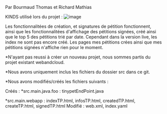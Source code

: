 

Par Bourmaud Thomas et Richard Mathias

KINDS utilisé lors du projet :
![image](https://user-images.githubusercontent.com/73703314/231209521-b9039fed-224b-48bb-947c-4b6d2bd525b9.png)

Les fonctionnalitées de création, et signatures de pétition fonctionnent, ainsi que les fonctionnalitées d'affichage des pétitions signées, créé ainsi que le top 5 des pétitions trié par date. Cependant dans la version live, les index ne sont pas encore créé. Les pages mes pétitions crées ainsi que mes pétitions signées n'affiche rien pour le moment. 

*N'ayant pas reussi à créer un nouveau projet, nous sommes partis du projet existant webandcloud.

*Nous avons uniquement inclus les fichiers du dossier src dans ce git.

*Nous avons modifiés/créés les fichiers suivants : 

Créés  : 
*src.main.java.foo : tinypetEndPoint.java 

*src.main.webapp : indexTP.html, infosTP.html, createdTP.html, createTP.html, signedTP.html
Modifié : web.xml, index.yaml
